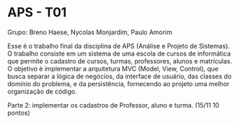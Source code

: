 # APS - T01

Grupo: Breno Haese, Nycolas Monjardim, Paulo Amorim

Esse é o trabalho final da disciplina de APS (Análise e Projeto de Sistemas).
O trabalho consiste em um sistema de uma escola de cursos de informática que
permite o cadastro de cursos, turmas, professores, alunos e matrículas.
O objetivo é implementar a arquitetura MVC (Model, View, Control), que busca
separar a lógica de negócios, da interface de usuário, das classes do domínio
do problema, e da persistência, fornecendo ao projeto uma melhor organização de código.

Parte 2: implementar os cadastros de Professor, aluno e turma. (15/11 10 pontos)
